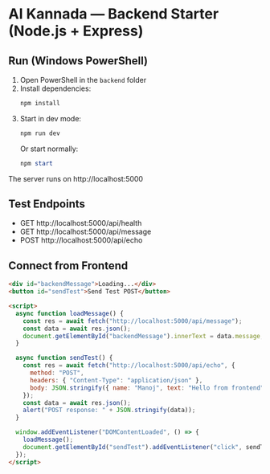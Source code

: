 # AI Kannada — Backend Starter (Node.js + Express)

## Run (Windows PowerShell)
1. Open PowerShell in the `backend` folder
2. Install dependencies:
   ```powershell
   npm install
   ```
3. Start in dev mode:
   ```powershell
   npm run dev
   ```
   Or start normally:
   ```powershell
   npm start
   ```

The server runs on http://localhost:5000

## Test Endpoints
- GET http://localhost:5000/api/health
- GET http://localhost:5000/api/message
- POST http://localhost:5000/api/echo

## Connect from Frontend
```html
<div id="backendMessage">Loading...</div>
<button id="sendTest">Send Test POST</button>

<script>
  async function loadMessage() {
    const res = await fetch("http://localhost:5000/api/message");
    const data = await res.json();
    document.getElementById("backendMessage").innerText = data.message;
  }

  async function sendTest() {
    const res = await fetch("http://localhost:5000/api/echo", {
      method: "POST",
      headers: { "Content-Type": "application/json" },
      body: JSON.stringify({ name: "Manoj", text: "Hello from frontend" }),
    });
    const data = await res.json();
    alert("POST response: " + JSON.stringify(data));
  }

  window.addEventListener("DOMContentLoaded", () => {
    loadMessage();
    document.getElementById("sendTest").addEventListener("click", sendTest);
  });
</script>
```
